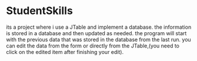 # StudentSkills
its a project where i use a JTable and implement a database.
the information is stored in a database and then updated as needed.
the program will start with the previous data that was stored in the database from the last run.
you can edit the data from the form or directly from the JTable,(you need to click on the edited item after finishing your edit).
